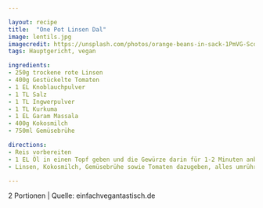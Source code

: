 ```yaml
---

layout: recipe
title:  "One Pot Linsen Dal"
image: lentils.jpg
imagecredit: https://unsplash.com/photos/orange-beans-in-sack-1PmVG-ScdKk
tags: Hauptgericht, vegan

ingredients:
- 250g trockene rote Linsen
- 400g Gestückelte Tomaten
- 1 EL Knoblauchpulver
- 1 TL Salz
- 1 TL Ingwerpulver
- 1 TL Kurkuma
- 1 EL Garam Massala
- 400g Kokosmilch
- 750ml Gemüsebrühe

directions:
- Reis vorbereiten
- 1 EL Öl in einen Topf geben und die Gewürze darin für 1-2 Minuten anbraten
- Linsen, Kokosmilch, Gemüsebrühe sowie Tomaten dazugeben, alles umrühren und für 15-20min köcheln lassen, je nach gewünschter Konsistenz.

---
```

2 Portionen
| Quelle: einfachvegantastisch.de